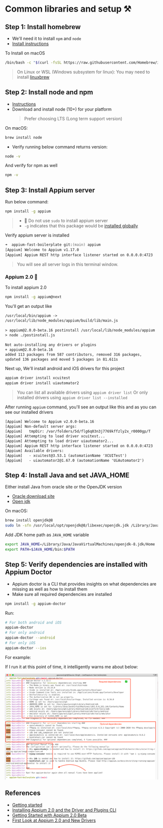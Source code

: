 # Common libraries and setup ⚒️

## Step 1: Install homebrew

- We'll need it to install `npm` and `node`
- [Install instructions](https://docs.brew.sh/Installation)

To Install on macOS

```zsh
/bin/bash -c "$(curl -fsSL https://raw.githubusercontent.com/Homebrew/install/master/install.sh)"
```

> On Linux or WSL (Windows subsystem for linux): You may need to install
> [linuxbrew](https://docs.brew.sh/Homebrew-on-Linux)

## Step 2: Install node and npm

- [Instructions](https://nodejs.org/en/download/)
- Download and install node (10+) for your platform
  > Prefer choosing LTS (Long term support version)

On macOS:

```zsh
brew install node
```

- Verify running below command returns version:

```zsh
node -v
```

And verify for npm as well

```zsh
npm -v
```

## Step 3: Install Appium server

Run below command:

```zsh
npm install -g appium
```

> - 🔺 Do not use `sudo` to install appium server
> - `-g` indicates that this package would be
>   [installed globally](https://docs.npmjs.com/downloading-and-installing-packages-globally)

Verify appium server is installed

```zsh
➜  appium-fast-boilerplate git:(main) appium
[Appium] Welcome to Appium v1.17.0
[Appium] Appium REST http interface listener started on 0.0.0.0:4723
```

> You will see all server logs in this terminal window.

### Appium 2.0 🚀

To install appium 2.0

```zsh
npm install -g appium@next
```

You'll get an output like

```text
/usr/local/bin/appium -> /usr/local/lib/node_modules/appium/build/lib/main.js

> appium@2.0.0-beta.16 postinstall /usr/local/lib/node_modules/appium
> node ./postinstall.js

Not auto-installing any drivers or plugins
+ appium@2.0.0-beta.16
added 113 packages from 587 contributors, removed 316 packages, updated 136 packages and moved 5 packages in 81.611s
```

Next up, We'll install android and iOS drivers for this project

```zsh
appium driver install xcuitest
appium driver install uiautomator2
```

> You can list all available drivers using `appium driver list` Or only installed drivers using
> `appium driver list --installed`

After running `appium` command, you'll see an output like this and as you can see our installed
drivers

```text
[Appium] Welcome to Appium v2.0.0-beta.16
[Appium] Non-default server args:
[Appium]   tmpDir: /var/folders/5d/flg6q03n3j7769kffzly2x_r0000gp/T
[Appium] Attempting to load driver xcuitest...
[Appium] Attempting to load driver uiautomator2...
[Appium] Appium REST http interface listener started on 0.0.0.0:4723
[Appium] Available drivers:
[Appium]   - xcuitest@3.53.1 (automationName 'XCUITest')
[Appium]   - uiautomator2@1.67.0 (automationName 'UiAutomator2')
```

## Step 4: Install Java and set JAVA_HOME

Either install Java from oracle site or the OpenJDK version

- [Oracle download site](https://www.oracle.com/in/java/technologies/javase-downloads.html)
- [Open jdk](https://adoptopenjdk.net/?variant=openjdk8&jvmVariant=hotspot)

On macOS:

```zsh
brew install openjdk@8
sudo ln -sfn /usr/local/opt/openjdk@8/libexec/openjdk.jdk /Library/Java/JavaVirtualMachines/openjdk-8.jdk
```

Add JDK home path as `JAVA_HOME` variable

```zsh
export JAVA_HOME=/Library/Java/JavaVirtualMachines/openjdk-8.jdk/Home
export PATH=$JAVA_HOME/bin:$PATH
```

## Step 5: Verify dependencies are installed with Appium Doctor

- Appium doctor is a CLI that provides insights on what dependencies are missing as well as how to
  install them
- Make sure all required dependencies are installed

```zsh
npm install -g appium-doctor
```

Run:

```zsh
# For both android and iOS
appium-doctor
# For only android
appium-doctor --android
# For only iOS
appium-doctor --ios
```

For example:

If I run it at this point of time, it intelligently warns me about below:

![Appium Doctor](images/appium-doctor.png)

## References

- [Getting started](http://appium.io/docs/en/about-appium/getting-started/index.html#getting-started)
- [Installing Appium 2.0 and the Driver and Plugins CLI](https://appiumpro.com/editions/122-installing-appium-20-and-the-driver-and-plugins-cli)
- [Getting Started with Appium 2.0 Beta](https://applitools.com/blog/appium-2-0-beta/)
- [First Look at Appium 2.0 and New Drivers](https://www.headspin.io/blog/first-look-at-appium-2-0-and-new-drivers)
